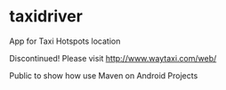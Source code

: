taxidriver
==========

App for Taxi Hotspots location

Discontinued! Please visit http://www.waytaxi.com/web/

Public to show how use Maven on Android Projects
